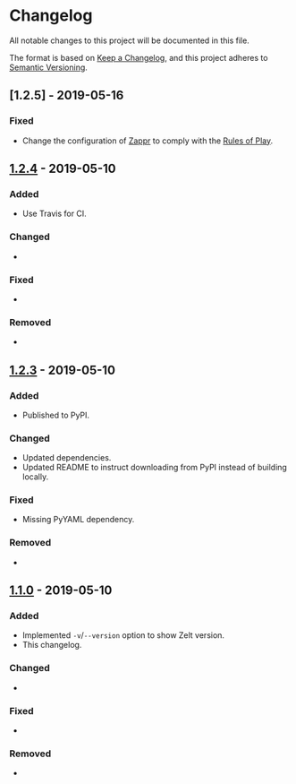 # Changelog

All notable changes to this project will be documented in this file.

The format is based on [Keep a Changelog](https://keepachangelog.com/en/1.0.0/),
and this project adheres to [Semantic Versioning](https://semver.org/spec/v2.0.0.html).

## [1.2.5] - 2019-05-16

### Fixed

 - Change the configuration of [Zappr](.zappr.yaml) to comply with the [Rules of Play].
 
[Rules of Play]: https://opensource.zalando.com/docs/releasing/index/#be-compliant

## [1.2.4][] - 2019-05-10

### Added

  - Use Travis for CI.

### Changed

 -

### Fixed

 -

### Removed

  -

## [1.2.3][] - 2019-05-10

### Added

  - Published to PyPI.

### Changed

  - Updated dependencies.
  - Updated README to instruct downloading from PyPI instead of building locally.

### Fixed

  - Missing PyYAML dependency.

### Removed

  -

## [1.1.0][] - 2019-05-10

### Added

  - Implemented `-v`/`--version` option to show Zelt version.
  - This changelog.

### Changed

  -

### Fixed

  -

### Removed

  -

[1.2.4]: https://github.com/zalando-incubator/zelt/compare/9513e05cb6f20ddb3459095ff771e1e8ad1ae299...3b5cc6bb09c923fa713d5f1348b39c7def97afeb
[1.2.3]: https://github.com/zalando-incubator/zelt/compare/022588a3c51b3b313bf1a9df03db96a5a7a3e9bb...9513e05cb6f20ddb3459095ff771e1e8ad1ae299
[1.1.0]: https://github.com/zalando-incubator/zelt/compare/aca82a82608a931fe9d34b0271102feac0ee7e28...022588a3c51b3b313bf1a9df03db96a5a7a3e9bb
